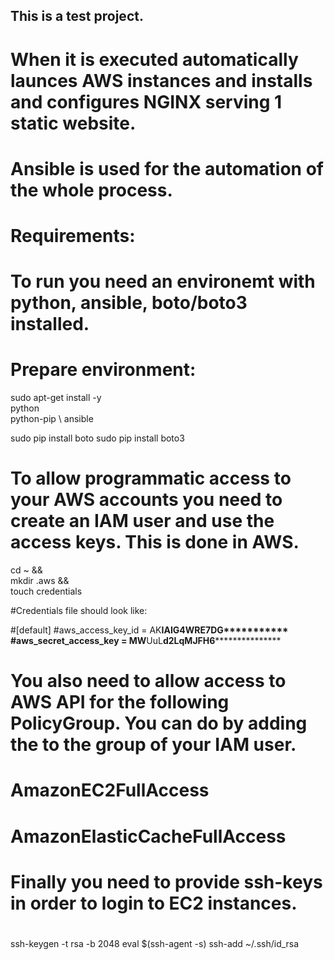 ## This is a test project. 
# When it is executed automatically launces AWS instances and installs and configures NGINX serving 1 static website.
# Ansible is used for the automation of the whole process. 


# Requirements: 
# To run you need an environemt with python, ansible, boto/boto3 installed. 


# Prepare environment: 

sudo apt-get install -y \
	python \
	python-pip \ 
        ansible

sudo pip install boto
sudo pip install boto3


# To allow programmatic access to your AWS accounts you need to create an IAM user and use the access keys. This is done in AWS.

cd ~ && \
mkdir .aws && \
touch credentials
	
#Credentials file should look like:

#[default]
#aws_access_key_id = AK****IAIG4WRE7DG***********
#aws_secret_access_key = MW****UuL****d2LqMJFH6*******************


# You also need to allow access to AWS API for the following PolicyGroup. You can do by adding the to the group of your IAM user.
# AmazonEC2FullAccess
# AmazonElasticCacheFullAccess

# Finally you need to provide ssh-keys in order to login to EC2 instances.
#
ssh-keygen -t rsa -b 2048
eval $(ssh-agent -s) 
ssh-add ~/.ssh/id_rsa

